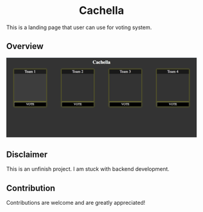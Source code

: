 <div align="center">

# Cachella

</div>

This is a landing page that user can use for voting system. 

## Overview 
![Index](./images/1.png)

## Disclaimer
This is an unfinish project. I am stuck with backend development.

## Contribution
Contributions are welcome and are greatly appreciated!